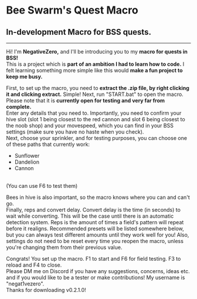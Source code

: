 <centre><h1>Bee Swarm's Quest Macro</h1>
<h2>In-development Macro for BSS quests.</h2></centre>
<hr>
Hi! I'm <b>NegativeZero,</b> and I'll be introducing you to my <b>macro for quests in BSS!</b><br>
This is a project which is <b>part of an ambition I had to learn how to code.</b> I felt learning something more simple like this would <b>make a fun project to keep me busy.</b><p>
First, to set up the macro, you need to <b>extract the .zip file, by right clicking it and clicking extract.</b> Simple! Next, run "START.bat" to open the macro. Please note that it is <b>currently open for testing and very far from complete.</b><br>
Enter any details that you need to. Importantly, you need to confirm your hive slot (slot 1 being closest to the red cannon and slot 6 being closest to the noob shop) and your movespeed, which you can find in your BSS settings (make sure you have no haste when you check).<br>
Next, choose your sprinkler, and for testing purposes, you can choose one of these paths that currently work:<ul>
<li>Sunflower</li>
<li>Dandelion</li>
<li>Cannon</li></ul><br>
(You can use F6 to test them)<p>
Bees in hive is also important, so the macro knows where you can and can't go.<br>
Finally, reps and convert delay. Convert delay is the time (in seconds) to wait while converting. This will be the case until there is an automatic detection system. Reps is the amount of times a field's pattern will repeat before it realigns. Recommended presets will be listed somewhere below, but you can always test different amounts until they work well for you! Also, settings do not need to be reset every time you reopen the macro, unless you're changing them from their previous value.<p>
Congrats! You set up the macro. F1 to start and F6 for field testing. F3 to reload and F4 to close.<br>
Please DM me on Discord if you have any suggestions, concerns, ideas etc. and if you would like to be a tester or make contributions! My username is "negat1vezero".<br>
Thanks for downloading v0.2.1.0!

<!--
Notes (ignore):
- rc_[path] is path through red cannon
- w_[path] is path by walk
- p_[path] is path by parachute
- g_[path] is path by glider
---------------------------------------------------------------------------------------------------------------------------------------------------------------------------------------
- wf-[path] is walk-from
- gt()-[path] is go-to ()
 - (f) is (field)
 - (u) is (use)
 - (qg) is (questgiver)
--!>
